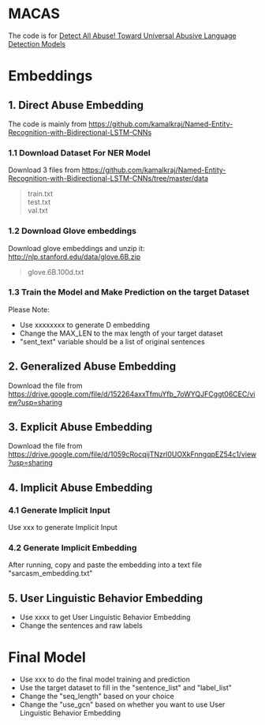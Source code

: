 # MACAS

The code is for [Detect All Abuse! Toward Universal Abusive Language Detection Models](https://arxiv.org/abs/2010.03776)

# Embeddings
## 1. Direct Abuse Embedding
The code is mainly from https://github.com/kamalkraj/Named-Entity-Recognition-with-Bidirectional-LSTM-CNNs
### 1.1 Download Dataset For NER Model
Download 3 files from https://github.com/kamalkraj/Named-Entity-Recognition-with-Bidirectional-LSTM-CNNs/tree/master/data
>train.txt  
>test.txt  
>val.txt
### 1.2 Download Glove embeddings
Download glove embeddings and unzip it: http://nlp.stanford.edu/data/glove.6B.zip
>glove.6B.100d.txt
### 1.3 Train the Model and Make Prediction on the target Dataset
Please Note:
- Use xxxxxxxx to generate D embedding
- Change the MAX_LEN to the max length of your target dataset
- "sent_text" variable should be a list of original sentences
## 2. Generalized Abuse Embedding
Download the file from https://drive.google.com/file/d/152264axxTfmuYfb_7oWYQJFCggt06CEC/view?usp=sharing
## 3. Explicit Abuse Embedding
Download the file from https://drive.google.com/file/d/1059cRocqijTNzrl0UOXkFnngqpEZ54c1/view?usp=sharing
## 4. Implicit Abuse Embedding
### 4.1 Generate Implicit Input
Use xxx to generate Implicit Input
### 4.2 Generate Implicit Embedding
After running, copy and paste the embedding into a text file "sarcasm_embedding.txt"
## 5. User Linguistic Behavior Embedding
- Use xxxx to get User Linguistic Behavior Embedding
- Change the sentences and raw labels 
# Final Model
- Use xxx to do the final model training and prediction
- Use the target dataset to fill in the "sentence_list" and "label_list"
- Change the "seq_length" based on your choice
- Change the "use_gcn" based on whether you want to use User Linguistic Behavior Embedding
